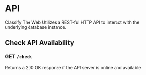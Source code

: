 # API

Classify The Web Utilizes a REST-ful HTTP API to interact with the underlying database instance.

## Check API Availability

### GET `/check`

Returns a 200 OK response if the API server is online and available
